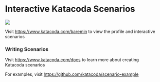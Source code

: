 # Interactive Katacoda Scenarios

[![](http://shields.katacoda.com/katacoda/baremin/count.svg)](https://www.katacoda.com/baremin "Get your profile on Katacoda.com")

Visit https://www.katacoda.com/baremin to view the profile and interactive scenarios

### Writing Scenarios
Visit https://www.katacoda.com/docs to learn more about creating Katacoda scenarios

For examples, visit https://github.com/katacoda/scenario-example
